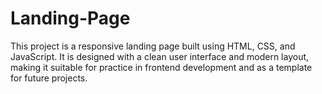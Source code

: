 # Landing-Page
This project is a responsive landing page built using HTML, CSS, and JavaScript. It is designed with a clean user interface and modern layout, making it suitable for practice in frontend development and as a template for future projects.
